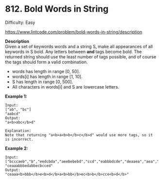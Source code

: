 # 812. Bold Words in String

Difficulty: Easy

https://www.lintcode.com/problem/bold-words-in-string/description

**Description**  
Given a set of keywords words and a string S, make all appearances of all keywords in S bold. Any letters between <b> and </b> tags become bold.
The returned string should use the least number of tags possible, and of course the tags should form a valid combination.

* words has length in range [0, 50].
* words[i] has length in range [1, 10].
* S has length in range [0, 500].
* All characters in words[i] and S are lowercase letters.

**Example 1:**
```
Input:
["ab", "bc"]
"aabcd"
Output:
"a<b>abc</b>d"

Explanation:
Note that returning "a<b>a<b>b</b>c</b>d" would use more tags, so it is incorrect.
```

**Example 2:**
```
Input:
["bcccaeb","b","eedcbda","aeebebebd","ccd","eabbbdcde","deaaea","aea","accebbb","d"]
"ceaaabbbedabbecbcced"
Output:
"ceaaa<b>bbb</b>e<b>d</b>a<b>bb</b>ec<b>b</b>cce<b>d</b>"  
```
